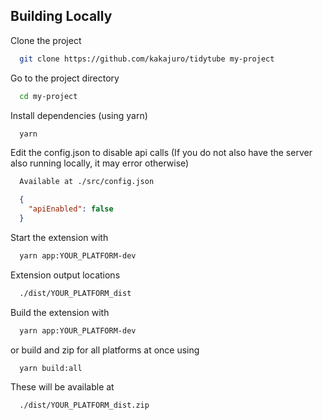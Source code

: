## Building Locally

Clone the project

```bash
  git clone https://github.com/kakajuro/tidytube my-project
```

Go to the project directory

```bash
  cd my-project
```

Install dependencies (using yarn)

```bash
  yarn
```

Edit the config.json to disable api calls (If you do not also have the server also running locally, it may error otherwise)

```bash
  Available at ./src/config.json
```

```json
  {
    "apiEnabled": false
  }
```

Start the extension with

```bash
  yarn app:YOUR_PLATFORM-dev
```

Extension output locations

```bash
  ./dist/YOUR_PLATFORM_dist
```

Build the extension with

```bash
  yarn app:YOUR_PLATFORM-dev
```

or build and zip for all platforms at once using

```bash
  yarn build:all
```

These will be available at 

```bash
  ./dist/YOUR_PLATFORM_dist.zip
```
